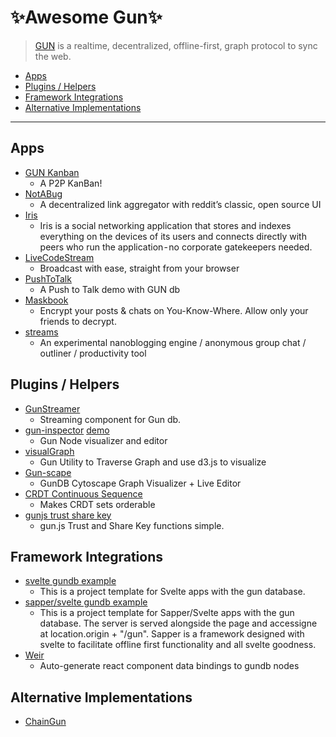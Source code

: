 # ✨Awesome Gun✨

> [GUN](https://github.com/amark/gun) is a realtime, decentralized, offline-first, graph protocol to sync the web.

- [Apps](#apps)
- [Plugins / Helpers](#plugins--helpers)
- [Framework Integrations](#framework-integrations)
- [Alternative Implementations](#alternative-implementations)

---

## Apps

- [GUN Kanban](https://github.com/nmaro/gun-kanban/)
  - A P2P KanBan!
- [NotABug](https://github.com/notabugio/notabug)
  - A decentralized link aggregator with reddit’s classic, open source UI
- [Iris](https://github.com/irislib/iris)
  - Iris is a social networking application that stores and indexes everything on the devices of its users and connects directly with peers who run the application - no corporate gatekeepers needed.
- [LiveCodeStream](https://github.com/QVDev/codestreamer)
  - Broadcast with ease, straight from your browser
- [PushToTalk](https://github.com/QVDev/GunPushToTalk)
  - A Push to Talk demo with GUN db
- [Maskbook](https://github.com/DimensionDev/Maskbook)
  - Encrypt your posts & chats on You-Know-Where. Allow only your friends to decrypt.
- [streams](https://github.com/nmaro/streams)
  - An experimental nanoblogging engine / anonymous group chat / outliner / productivity tool

## Plugins / Helpers

- [GunStreamer](https://github.com/QVDev/GunStreamer)
  - Streaming component for Gun db.
- [gun-inspector](https://github.com/nmaro/gun-inspector) [demo](https://gun-inspector.nmaro.now.sh/)
  - Gun Node visualizer and editor
- [visualGraph](https://github.com/dletta/visualGraph)
  - Gun Utility to Traverse Graph and use d3.js to visualize
- [Gun-scape](https://github.com/lmangani/gun-scape)
  - GunDB Cytoscape Graph Visualizer + Live Editor
- [CRDT Continuous Sequence](https://github.com/nmaro/crdt-continuous-sequence)
  - Makes CRDT sets orderable
- [gunjs trust share key](https://github.com/Lightnet/gunjstrustsharekey)
  - gun.js Trust and Share Key functions simple.
  
## Framework Integrations

- [svelte gundb example](https://github.com/ak5/svelte-gun-example)
  - This is a project template for Svelte apps with the gun database.
- [sapper/svelte gundb example](https://gitlab.com/trokster/svelte-sapper-gun-template)
  - This is a project template for Sapper/Svelte apps with the gun database. The server is served alongside the page and accessigne at location.origin + "/gun". Sapper is a framework designed with svelte to facilitate offline first functionality and all svelte goodness.
- [Weir](https://github.com/rm-rf-etc/weir)
  - Auto-generate react component data bindings to gundb nodes

## Alternative Implementations

- [ChainGun](https://github.com/chain-gun)
